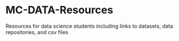 # MC-DATA-Resources
Resources for data science students including links to datasets, data repositories, and csv files
